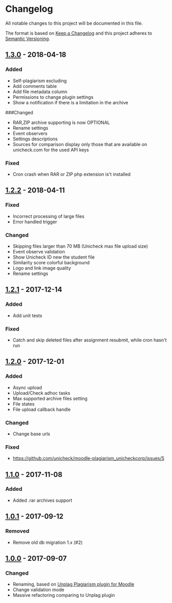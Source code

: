 # Changelog
All notable changes to this project will be documented in this file.

The format is based on [Keep a Changelog](http://keepachangelog.com/en/1.0.0/)
and this project adheres to [Semantic Versioning](http://semver.org/spec/v2.0.0.html).

## [1.3.0] - 2018-04-18
### Added
- Self-plagiarism excluding
- Add comments table
- Add file metadata column
- Permissions to change plugin settings
- Show a notification if there is a limitation in the archive

###Changed 
- RAR,ZIP archive supporting is now OPTIONAL
- Rename settings
- Event observers
- Settings descriptions
- Sources for comparison display only those that are available on unicheck.com for the used API keys

### Fixed
- Cron crash when RAR or ZIP php extension is't installed

## [1.2.2] - 2018-04-11
### Fixed
- Incorrect processing of large files
- Error handled trigger

### Changed 
- Skipping files larger than 70 MB (Unicheck max file upload size)
- Event observe validation
- Show Unicheck ID new the student file
- Similarity score colorful background
- Logo and link image quality
- Rename settings

## [1.2.1] - 2017-12-14
### Added
- Add unit tests

### Fixed
- Catch and skip deleted files after assignment resubmit, while cron hasn't run

## [1.2.0] - 2017-12-01
### Added
- Async upload
- Upload/Check adhoc tasks
- Max supported archive files setting
- File states
- File upload callback handle

### Changed
- Change base urls

### Fixed
- https://github.com/unicheck/moodle-plagiarism_unicheckcorp/issues/5

## [1.1.0] - 2017-11-08
### Added
- Added .rar archives support

## [1.0.1] - 2017-09-12
### Removed
- Remove old db migration 1.x (#2)

## [1.0.0] - 2017-09-07
### Changed
- Renaming, based on [Unplag Plagiarism plugin for Moodle](https://moodle.org/plugins/plagiarism_unplag)
- Change validation mode
- Massive refactoring comparing to Unplag plugin

[1.3.0]: https://github.com/unicheck/moodle-plagiarism_unicheckcorp/releases/tag/v1.3.0
[1.2.2]: https://github.com/unicheck/moodle-plagiarism_unicheckcorp/releases/tag/v1.2.2
[1.2.1]: https://github.com/unicheck/moodle-plagiarism_unicheckcorp/releases/tag/v1.2.1
[1.2.0]: https://github.com/unicheck/moodle-plagiarism_unicheckcorp/releases/tag/v1.2.0
[1.1.0]: https://github.com/unicheck/moodle-plagiarism_unicheckcorp/releases/tag/v1.1.0
[1.0.1]: https://github.com/unicheck/moodle-plagiarism_unicheckcorp/releases/tag/v1.0.1
[1.0.0]: https://github.com/unicheck/moodle-plagiarism_unicheckcorp/releases/tag/v1.0.0